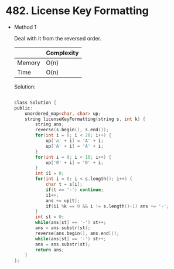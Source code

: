 # 482. License Key Formatting   
- Method 1

    Deal with it from the reversed order.

    | |   Complexity  |
    | ----------- | ----------- | 
    |  Memory     | O(n) | 
    |      Time       |  O(n) | 


    Solution:

    ``` h

    class Solution {
    public:
        unordered_map<char, char> up;
        string licenseKeyFormatting(string s, int k) {
            string ans;
            reverse(s.begin(), s.end());
            for(int i = 0; i < 26; i++) {
                up['a' + i] = 'A' + i;
                up['A' + i] = 'A' + i;
            }
            for(int i = 0; i < 10; i++) {
                up['0' + i] = '0' + i;
            }
            int i1 = 0;
            for(int i = 0; i < s.length(); i++) {
                char t = s[i];
                if(t == '-') continue;
                i1++;
                ans += up[t];
                if(i1 %k == 0 && i != s.length()-1) ans += '-'; 
            }
            int st = 0;
            while(ans[st] == '-') st++;
            ans = ans.substr(st);
            reverse(ans.begin(), ans.end());
            while(ans[st] == '-') st++;
            ans = ans.substr(st);
            return ans;
        }
    };

    ```

<!-- - Method 2

    This is another method.

    | |   Complexity  |
    | ----------- | ----------- | 
    |  Memory     | O(n) | 
    |      Time       |  O(n) | 


    Solution:

    ``` h



    ```

- Additional Knowledge:
       
    Here are some additional knowledge.



<br> -->
